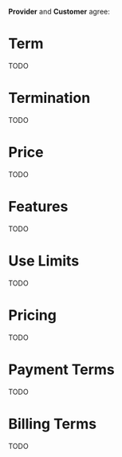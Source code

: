 **Provider** and **Customer** agree:

# Term

TODO

# Termination

TODO

# Price

TODO

# Features

TODO

# Use Limits

TODO

# Pricing

TODO

# Payment Terms

TODO

# Billing Terms

TODO

